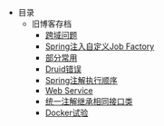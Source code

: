 - 目录
  - 旧博客存档
    - [跨域问题](old-blog/article-3.md)
    - [Spring注入自定义Job Factory](old-blog/article-4.md)
    - [部分常用](old-blog/article-7.md)
    - [Druid错误](old-blog/article-8.md)
    - [Spring注解执行顺序](old-blog/article-9.md)
    - [Web Service](old-blog/article-1.md)
    - [统一注解继承相同接口类](old-blog/article-5.md)
    - [Docker试验](old-blog/20190416.md)